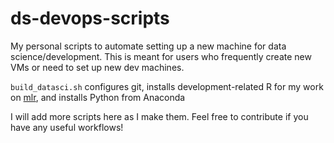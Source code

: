 # ds-devops-scripts
My personal scripts to automate setting up a new machine for data science/development. This is meant for users who frequently create new VMs or need to set up new dev machines.

`build_datasci.sh` configures git, installs development-related R for my work on [mlr](https://github.com/mlr-org/mlr), and installs Python from Anaconda

I will add more scripts here as I make them. Feel free to contribute if you have any useful workflows!

